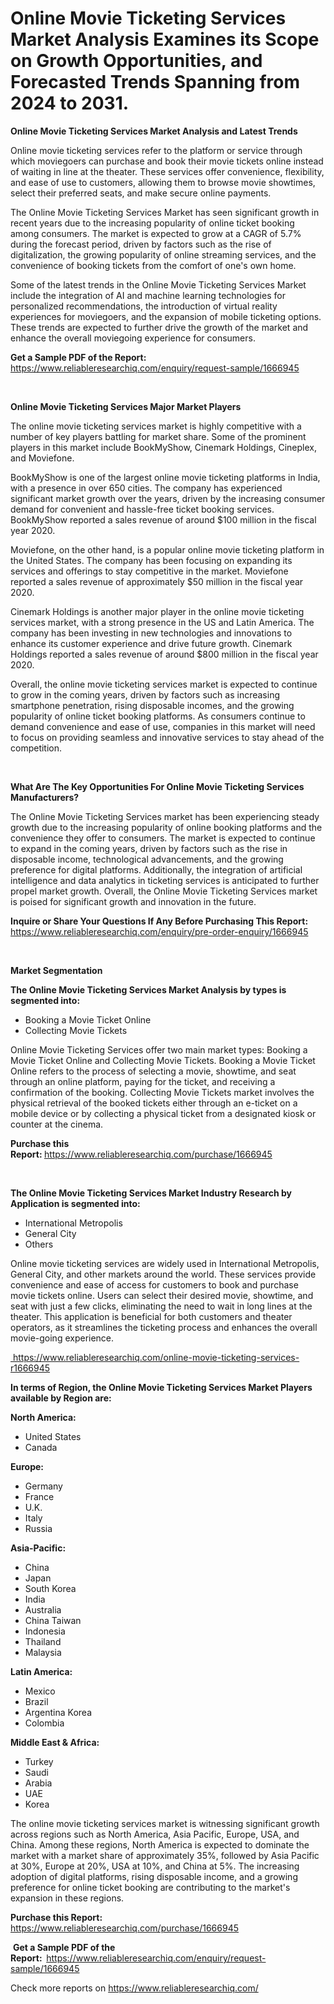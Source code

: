 <p><h1>Online Movie Ticketing Services Market Analysis Examines its Scope on Growth Opportunities, and Forecasted Trends Spanning from 2024 to 2031.</h1></p><p><strong>Online Movie Ticketing Services Market Analysis and Latest Trends</strong></p>
<p><p>Online movie ticketing services refer to the platform or service through which moviegoers can purchase and book their movie tickets online instead of waiting in line at the theater. These services offer convenience, flexibility, and ease of use to customers, allowing them to browse movie showtimes, select their preferred seats, and make secure online payments.</p><p>The Online Movie Ticketing Services Market has seen significant growth in recent years due to the increasing popularity of online ticket booking among consumers. The market is expected to grow at a CAGR of 5.7% during the forecast period, driven by factors such as the rise of digitalization, the growing popularity of online streaming services, and the convenience of booking tickets from the comfort of one's own home.</p><p>Some of the latest trends in the Online Movie Ticketing Services Market include the integration of AI and machine learning technologies for personalized recommendations, the introduction of virtual reality experiences for moviegoers, and the expansion of mobile ticketing options. These trends are expected to further drive the growth of the market and enhance the overall moviegoing experience for consumers.</p></p>
<p><strong>Get a Sample PDF of the Report:&nbsp;</strong> <a href="https://www.reliableresearchiq.com/enquiry/request-sample/1666945">https://www.reliableresearchiq.com/enquiry/request-sample/1666945</a></p>
<p>&nbsp;</p>
<p><strong>Online Movie Ticketing Services Major Market Players</strong></p>
<p><p>The online movie ticketing services market is highly competitive with a number of key players battling for market share. Some of the prominent players in this market include BookMyShow, Cinemark Holdings, Cineplex, and Moviefone.</p><p>BookMyShow is one of the largest online movie ticketing platforms in India, with a presence in over 650 cities. The company has experienced significant market growth over the years, driven by the increasing consumer demand for convenient and hassle-free ticket booking services. BookMyShow reported a sales revenue of around $100 million in the fiscal year 2020.</p><p>Moviefone, on the other hand, is a popular online movie ticketing platform in the United States. The company has been focusing on expanding its services and offerings to stay competitive in the market. Moviefone reported a sales revenue of approximately $50 million in the fiscal year 2020.</p><p>Cinemark Holdings is another major player in the online movie ticketing services market, with a strong presence in the US and Latin America. The company has been investing in new technologies and innovations to enhance its customer experience and drive future growth. Cinemark Holdings reported a sales revenue of around $800 million in the fiscal year 2020.</p><p>Overall, the online movie ticketing services market is expected to continue to grow in the coming years, driven by factors such as increasing smartphone penetration, rising disposable incomes, and the growing popularity of online ticket booking platforms. As consumers continue to demand convenience and ease of use, companies in this market will need to focus on providing seamless and innovative services to stay ahead of the competition.</p></p>
<p>&nbsp;</p>
<p><strong>What Are The Key Opportunities For Online Movie Ticketing Services Manufacturers?</strong></p>
<p><p>The Online Movie Ticketing Services market has been experiencing steady growth due to the increasing popularity of online booking platforms and the convenience they offer to consumers. The market is expected to continue to expand in the coming years, driven by factors such as the rise in disposable income, technological advancements, and the growing preference for digital platforms. Additionally, the integration of artificial intelligence and data analytics in ticketing services is anticipated to further propel market growth. Overall, the Online Movie Ticketing Services market is poised for significant growth and innovation in the future.</p></p>
<p><strong>Inquire or Share Your Questions If Any Before Purchasing This Report:</strong> <a href="https://www.reliableresearchiq.com/enquiry/pre-order-enquiry/1666945">https://www.reliableresearchiq.com/enquiry/pre-order-enquiry/1666945</a></p>
<p>&nbsp;</p>
<p><strong>Market Segmentation</strong></p>
<p><strong>The Online Movie Ticketing Services Market Analysis by types is segmented into:</strong></p>
<p><ul><li>Booking a Movie Ticket Online</li><li>Collecting Movie Tickets</li></ul></p>
<p><p>Online Movie Ticketing Services offer two main market types: Booking a Movie Ticket Online and Collecting Movie Tickets. Booking a Movie Ticket Online refers to the process of selecting a movie, showtime, and seat through an online platform, paying for the ticket, and receiving a confirmation of the booking. Collecting Movie Tickets market involves the physical retrieval of the booked tickets either through an e-ticket on a mobile device or by collecting a physical ticket from a designated kiosk or counter at the cinema.</p></p>
<p><strong>Purchase this Report:&nbsp;</strong><a href="https://www.reliableresearchiq.com/purchase/1666945">https://www.reliableresearchiq.com/purchase/1666945</a></p>
<p>&nbsp;</p>
<p><strong>The Online Movie Ticketing Services Market Industry Research by Application is segmented into:</strong></p>
<p><ul><li>International Metropolis</li><li>General City</li><li>Others</li></ul></p>
<p><p>Online movie ticketing services are widely used in International Metropolis, General City, and other markets around the world. These services provide convenience and ease of access for customers to book and purchase movie tickets online. Users can select their desired movie, showtime, and seat with just a few clicks, eliminating the need to wait in long lines at the theater. This application is beneficial for both customers and theater operators, as it streamlines the ticketing process and enhances the overall movie-going experience.</p></p>
<p><a href="https://www.reliableresearchiq.com/online-movie-ticketing-services-r1666945">&nbsp;https://www.reliableresearchiq.com/online-movie-ticketing-services-r1666945</a></p>
<p><strong>In terms of Region, the Online Movie Ticketing Services Market Players available by Region are:</strong></p>
<p>
    <p> <strong> North America: </strong>
        <ul>
            <li>United States</li>
            <li>Canada</li>
        </ul>
        </p> 
    <p> <strong> Europe: </strong>
        <ul>
            <li>Germany</li>
            <li>France</li>
            <li>U.K.</li>
            <li>Italy</li>
            <li>Russia</li>
        </ul>
        </p> 
    <p> <strong> Asia-Pacific: </strong>
        <ul>
            <li>China</li>
            <li>Japan</li>
            <li>South Korea</li>
            <li>India</li>
            <li>Australia</li>
            <li>China Taiwan</li>
            <li>Indonesia</li>
            <li>Thailand</li>
            <li>Malaysia</li>
        </ul>
        </p> 
    <p> <strong> Latin America: </strong>
        <ul>
            <li>Mexico</li>
            <li>Brazil</li>
            <li>Argentina Korea</li>
            <li>Colombia</li>
        </ul>
        </p> 
    <p> <strong> Middle East & Africa: </strong>
        <ul>
            <li>Turkey</li>
            <li>Saudi</li>
            <li>Arabia</li>
            <li>UAE</li>
            <li>Korea</li>
        </ul>
    </p>
    </p>
<p><p>The online movie ticketing services market is witnessing significant growth across regions such as North America, Asia Pacific, Europe, USA, and China. Among these regions, North America is expected to dominate the market with a market share of approximately 35%, followed by Asia Pacific at 30%, Europe at 20%, USA at 10%, and China at 5%. The increasing adoption of digital platforms, rising disposable income, and a growing preference for online ticket booking are contributing to the market's expansion in these regions.</p></p>
<p><strong>Purchase this Report: </strong><a href="https://www.reliableresearchiq.com/purchase/1666945">https://www.reliableresearchiq.com/purchase/1666945</a></p>
<p>&nbsp;<strong>Get a Sample PDF of the Report:&nbsp;&nbsp;</strong><a href="https://www.reliableresearchiq.com/enquiry/request-sample/1666945">https://www.reliableresearchiq.com/enquiry/request-sample/1666945</a></p>
<p><strong></strong></p>
<p>Check more reports on <a href="https://www.reliableresearchiq.com/">https://www.reliableresearchiq.com/</a></p>